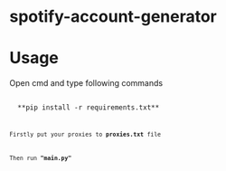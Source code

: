 # spotify-account-generator

# Usage

Open cmd and type following commands

<code>
  **pip install -r requirements.txt**
  <code>


Firstly put your proxies to **proxies.txt** file

Then run **"main.py"**







